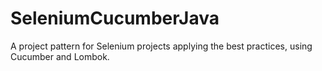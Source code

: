 # SeleniumCucumberJava
A project pattern for Selenium projects applying the best practices, using Cucumber and Lombok.
